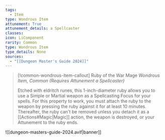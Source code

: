 ```yaml
---
tags:
  - Item
type: Wondrous Item
attunement: True
attunement_details: a Spellcaster
classes:
icon: LiComponent
rarity: Common
type: Wondrous Item
type_details: None
sources: 
  - "[[Dungeon Master's Guide 2024]]"
---
```

>[!common-wondrous-item-callout] Ruby of the War Mage
>_Wondrous Item, Common (Requires Attunement a Spellcaster)_
>
>Etched with eldritch runes, this 1-inch-diameter ruby allows you to use a Simple or Martial weapon as a Spellcasting Focus for your spells. For this property to work, you must attach the ruby to the weapon by pressing the ruby against it for at least 10 minutes. Thereafter, the ruby can't be removed unless you detach it as a [[Actions#Magic\|Magic]] action, the weapon is destroyed, or your Attunement to the ruby ends.
>
>


![[dungeon-masters-guide-2024.avif|banner]]